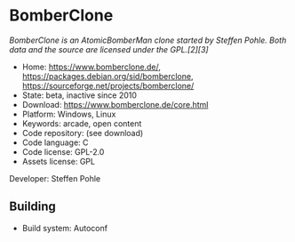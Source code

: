 # BomberClone

_BomberClone is an AtomicBomberMan clone started by Steffen Pohle. Both data and the source are licensed under the GPL.&#91;2&#93;&#91;3&#93;_

- Home: https://www.bomberclone.de/, https://packages.debian.org/sid/bomberclone, https://sourceforge.net/projects/bomberclone/
- State: beta, inactive since 2010
- Download: https://www.bomberclone.de/core.html
- Platform: Windows, Linux
- Keywords: arcade, open content
- Code repository: (see download)
- Code language: C
- Code license: GPL-2.0
- Assets license: GPL

Developer: Steffen Pohle

## Building

- Build system: Autoconf